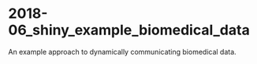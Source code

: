 # 2018-06_shiny_example_biomedical_data
An example approach to dynamically communicating biomedical data.
